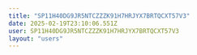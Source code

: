 ```yaml
---
title: "SP11H40DG9JR5NTCZZZK91H7HRJYX7BRTQCXT57V3"
date: 2025-02-19T23:10:06.551Z
user: SP11H40DG9JR5NTCZZZK91H7HRJYX7BRTQCXT57V3
layout: "users"
---
```

    
